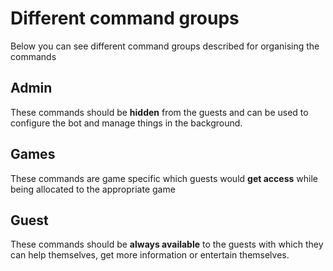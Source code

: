 # Different command groups
Below you can see different command groups described for organising the commands

## Admin
These commands should be **hidden** from the guests and can be used to configure the bot and manage things in the background.

## Games
These commands are game specific which guests would **get access** while being allocated to the appropriate game

## Guest
These commands should be **always available** to the guests with which they can help themselves, get more information or entertain themselves. 